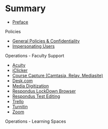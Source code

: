 # Summary

* [Preface](README.md)

Policies

* [General Policies & Confidentiality](policy/general.md)
* [Impersonating Users](policy/impersonate.md)

Operations - Faculty Support
* [Acuity](ops/fs/acuity.md)
* [iClicker](ops/fs/iclicker.md)
* [Course Capture (Camtasia, Relay, Mediasite)](ops/fs/course_capture.md)
* [Desk.com](ops/fs/desk.md)
* [Media Digitization](ops/fs/digitization.md)
* [Respondus LockDown Browser](ops/fs/repondus_browser.md)
* [Respondus Test Editing](ops/fs/respondus_test.md)
* [Trello](ops/fs/trello.md)
* [Turnitin](ops/fs/turnitin.md)
* [Zoom](ops/fs/zoom.md)

Operations - Learning Spaces



